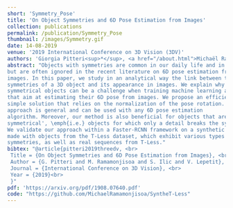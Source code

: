 ```yaml
---
short: 'Symmetry_Pose'
title: 'On Object Symmetries and 6D Pose Estimation from Images'
collection: publications
permalink: /publication/Symmetry_Pose
thumbnail: /images/Symmetry.gif
date: 14-08-2019
venue: '2019 International Conference on 3D Vision (3DV)'
authors: 'Giorgia Pitteri<sup>*</sup>, <a href="/about.html">Michaël Ramamonjisoa</a><sup>*</sup>, Slobodan Ilic and Vincent Lepetit <br> <small><i><sup>* Denotes equal contribution.</sup></i></small>'
abstract: "Objects with symmetries are common in our daily life and in industrial contexts,
but are often ignored in the recent literature on 6D pose estimation from
images. In this paper, we study in an analytical way the link between the
symmetries of a 3D object and its appearance in images. We explain why
symmetrical objects can be a challenge when training machine learning algorithms
that aim at estimating their 6D pose from images. We propose an efficient and
simple solution that relies on the normalization of the pose rotation. Our
approach is general and can be used with any 6D pose estimation
algorithm. Moreover, our method is also beneficial for objects that are 'almost
symmetrical', \emph{i.e.} objects for which only a detail breaks the symmetry.
We validate our approach within a Faster-RCNN framework on a synthetic dataset
made with objects from the T-Less dataset, which exhibit various types of
symmetries, as well as real sequences from T-Less."
bibtex: "@article{pitteri2019threedv, <br>
 Title = {On Object Symmetries and 6D Pose Estimation from Images}, <br>
 Author = {G. Pitteri and M. Ramamonjisoa and S. Ilic and V. Lepetit}, <br>
 Journal = {International Conference on 3D Vision}, <br>
 Year = {2019}<br>
 }"
pdf: 'https://arxiv.org/pdf/1908.07640.pdf'
code: "https://github.com/MichaelRamamonjisoa/SyntheT-Less"
---
```



